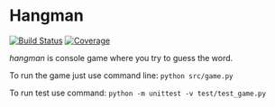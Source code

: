 # Hangman

[![Build Status][travis-badge]][travis-url]
[![Coverage][coverage-image]][coverage-url]

*hangman* is console game where you try to guess the word. 

To run the game just use command line:
```python src/game.py```

To run test use command:
```python -m unittest -v test/test_game.py```

[travis-url]: https://travis-ci.org/guzev/Hangman
[travis-badge]: https://travis-ci.org/guzev/Hangman.svg?branch=master
[coverage-image]: https://codecov.io/gh/guzev/Hangman/branch/master/graph/badge.svg
[coverage-url]: https://codecov.io/gh/guzev/Hangman
